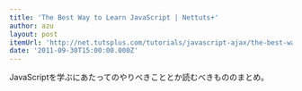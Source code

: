 ```yaml
---
title: 'The Best Way to Learn JavaScript | Nettuts+'
author: azu
layout: post
itemUrl: 'http://net.tutsplus.com/tutorials/javascript-ajax/the-best-way-to-learn-javascript/'
date: '2011-09-30T15:00:00.000Z'
---
```

JavaScriptを学ぶにあたってのやりべきこととか読むべきもののまとめ。


